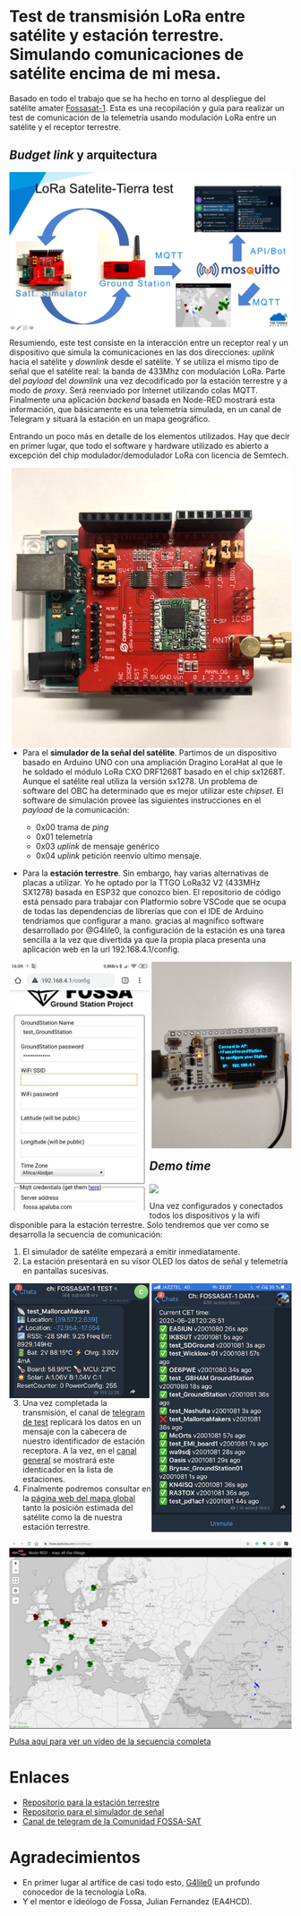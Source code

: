 # Test de transmisión LoRa entre satélite y estación terrestre. Simulando comunicaciones de satélite encima de mi mesa.
Basado en todo el trabajo que se ha hecho en torno al despliegue del satélite amater [Fossasat-1](https://fossa.systems/fossasat-1/). Esta es una recopilación y guía para realizar un test de comunicación de la telemetría usando modulación LoRa entre un satélite y el receptor terrestre.

## _Budget link_ y arquitectura
<img src="./images/BudgetLink-Architecture.png" align="center" />

Resumiendo, este test consiste en la interacción entre un receptor real y un dispositivo que simula la comunicaciones en las dos direcciones: _uplink_ hacia el satélite y _downlink_ desde el satélite. Y se utiliza el mismo tipo de señal que el satélite real: la banda de 433Mhz con modulación LoRa. Parte del _payload_ del _downlink_ una vez decodificado por la estación terrestre y a modo de _proxy_. Será reenviado por Internet utilizando colas MQTT. Finalmente una aplicación _backend_ basada en Node-RED mostrará esta información, que básicamente es una telemetría simulada, en un canal de Telegram y situará la estación en un mapa geográfico.

Entrando un poco más en detalle de los elementos utilizados. Hay que decir en primer lugar, que todo el software y hardware utilizado es abierto a excepción del chip modulador/demodulador LoRa con licencia de Semtech.

<img src="./images/SatelliteSignalSimulator.png" width="500" align="right" />

* Para el **simulador de la señal del satélite**. Partimos de un dispositivo basado en Arduino UNO con una ampliación Dragino LoraHat al que le he soldado el módulo LoRa CXO  DRF1268T basado en el chip sx1268T. Aunque el satélite real utiliza la versión sx1278. Un problema de software del OBC ha determinado que es mejor utilizar este _chipset_. El software de simulación provee las siguientes instrucciones en el _payload_ de la comunicación:   
  * 0x00 trama de _ping_
  * 0x01 telemetría
  * 0x03 _uplink_ de mensaje genérico
  * 0x04 _uplink_ petición reenvío ultimo mensaje.

* Para la **estación terrestre**. Sin embargo, hay varias alternativas de placas a utilizar. Yo he optado por la TTGO LoRa32 V2 (433MHz SX1278) basada en ESP32 que conozco bien. El repositorio de código está pensado para trabajar con Platformio sobre VSCode que se ocupa de todas las dependencias de librerías que con el IDE de Arduino tendríamos que configurar a mano. gracias al magnifico software desarrollado por @G4lile0, la configuración de la estación es una tarea sencilla a la vez que divertida ya que la propia placa presenta una aplicación web en la url 192.168.4.1/config.

<img src="./images/FossaSat1_portable_GroundStation.png" width="250" align="right" />
<img src="./images/config_wifimanager.jpg" width="250" align="left" />

<br><br><br><br><br><br><br><br><br><br><br><br><br><br><br><br><br><br><br>

## _Demo time_
<img src="./images/Budget-GroundStation-SatelliteSignalSimulator.gif"  align="center" />

Una vez configurados y conectados todos los dispositivos y la wifi disponible para la estación terrestre. Solo tendremos que ver como se desarrolla la secuencia de comunicación:
1. El simulador de satélite empezará a emitir inmediatamente.
2. La estación presentará en su visor OLED los datos de señal y telemetría en pantallas sucesivas.
<img src="./images/channel_telegram_fossasa-1_test.png" width="250" align="left" />
<img src="./images/channel_telegram_fossasa-1_data.png" width="250" align="right" />

3. Una vez completada la transmisión, el canal de [telegram de test](https://t.me/FOSSASAT_TEST) replicará los datos en un mensaje con la cabecera de nuestro identificador de estación receptora. A la vez, en el [canal general](https://t.me/FOSSASAT_DATA) se mostrará este identicador en la lista de estaciones.
4. Finalmente podremos consultar en la [página web del mapa global](https://fossa.apaluba.com/worldmap) tanto la posición estimada del satélite como la de nuestra estación terrestre.
<img src="./images/Fossasat-1_GroundStationMap.png" align="center" />

[Pulsa aquí para ver un vídeo de la secuencia completa](https://github.com/McOrts/fossasat1_satellite-communication-simulation/edit/master/images/Budget-GroundStation-SatelliteSignalSimulator.mov)

# Enlaces
* [Repositorio para la estación terrestre](https://github.com/G4lile0/ESP32-OLED-Fossa-GroundStation)
* [Repositorio para el simulador de señal](https://github.com/lillefyr/Fossasat-1Simulator)
* [Canal de telegram de la Comunidad FOSSA-SAT](https://t.me/joinchat/DmYSElZahiJGwHX6jCzB3Q)

# Agradecimientos
- En primer lugar al artífice de casi todo esto, [G4lile0](https://github.com/G4lile0/) un profundo conocedor de la tecnología LoRa.
- Y el mentor e ideólogo de Fossa, Julian Fernandez (EA4HCD).
